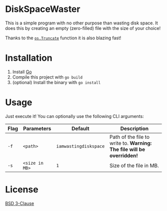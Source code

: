 # DiskSpaceWaster

This is a simple program with no other purpose than wasting disk space. 
It does this by creating an empty (zero-filled) file with the size of your choice!

Thanks to the [`os.Truncate`](https://golang.org/pkg/os/#Truncate) function it is also blazing fast!

# Installation

1. Install [Go](https://golang.org/doc/install#install)
2. Compile this project with `go build`
3. (optional) Install the binary with `go install`

# Usage

Just execute it! You can optionally use the following CLI arguments:

| Flag | Parameters | Default | Description |
| --- | --- | --- | --- |
| `-f` | `<path>` | `iamwastingdiskspace` | Path of the file to write to. **Warning: The file will be overridden!** |
| `-s` | `<size in MB>` | `1` | Size of the file in MB. |

# License

[BSD 3-Clause](LICENSE)